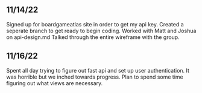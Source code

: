 ## 11/14/22

Signed up for boardgameatlas site in order to get my api key.
Created a seperate branch to get ready to begin coding.
Worked with Matt and Joshua on api-design.md
Talked through the entire wireframe with the group.

## 11/16/22

Spent all day trying to figure out fast api and set up
user authentication. It was horrible but we inched towards progress. Plan to spend some time figuring out what
views are necessary.

